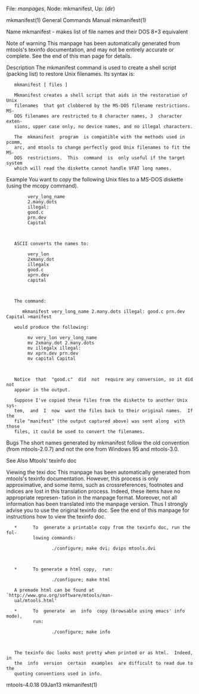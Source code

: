 File: *manpages*,  Node: mkmanifest,  Up: (dir)

mkmanifest(1)               General Commands Manual              mkmanifest(1)



Name
       mkmanifest - makes list of file names and their DOS 8+3 equivalent



Note of warning
       This  manpage  has  been  automatically generated from mtools's texinfo
       documentation, and may not be entirely accurate or complete.   See  the
       end of this man page for details.

Description
       The  mkmanifest command is used to create a shell script (packing list)
       to restore Unix filenames. Its syntax is:

       mkmanifest [ files ]

       Mkmanifest creates a shell script that aids in the restoration of  Unix
       filenames  that got clobbered by the MS-DOS filename restrictions.  MS-
       DOS filenames are restricted to 8 character names, 3  character  exten-
       sions, upper case only, no device names, and no illegal characters.

       The  mkmanifest  program  is compatible with the methods used in pcomm,
       arc, and mtools to change perfectly good Unix filenames to fit the  MS-
       DOS  restrictions.  This  command  is  only useful if the target system
       which will read the diskette cannot handle VFAT long names.

Example
       You want to copy the following Unix files to a MS-DOS  diskette  (using
       the mcopy command).

            very_long_name
            2.many.dots
            illegal:
            good.c
            prn.dev
            Capital



       ASCII converts the names to:

            very_lon
            2xmany.dot
            illegalx
            good.c
            xprn.dev
            capital



       The command:

          mkmanifest very_long_name 2.many.dots illegal: good.c prn.dev Capital >manifest

       would produce the following:

            mv very_lon very_long_name
            mv 2xmany.dot 2.many.dots
            mv illegalx illegal:
            mv xprn.dev prn.dev
            mv capital Capital



       Notice  that  "good.c"  did  not  require any conversion, so it did not
       appear in the output.

       Suppose I've copied these files from the diskette to another Unix  sys-
       tem,  and  I  now  want the files back to their original names.  If the
       file "manifest" (the output captured above) was sent along  with  those
       files, it could be used to convert the filenames.

Bugs
       The short names generated by mkmanifest follow the old convention (from
       mtools-2.0.7) and not the one from Windows 95 and mtools-3.0.

See Also
       Mtools' texinfo doc

Viewing the texi doc
       This manpage has been automatically  generated  from  mtools's  texinfo
       documentation.  However,  this  process is only approximative, and some
       items, such as crossreferences, footnotes and indices are lost in  this
       translation process.  Indeed, these items have no appropriate represen-
       tation in the manpage format.  Moreover, not all information  has  been
       translated into the manpage version.  Thus I strongly advise you to use
       the original texinfo doc.  See the end of this manpage for instructions
       how to view the texinfo doc.

       *      To  generate a printable copy from the texinfo doc, run the fol-
              lowing commands:

                     ./configure; make dvi; dvips mtools.dvi



       *      To generate a html copy,  run:

                     ./configure; make html

       A premade html can be found at `http://www.gnu.org/software/mtools/man-
       ual/mtools.html'

       *      To  generate  an  info  copy (browsable using emacs' info mode),
              run:

                     ./configure; make info



       The texinfo doc looks most pretty when printed or as html.  Indeed,  in
       the  info  version  certain  examples  are difficult to read due to the
       quoting conventions used in info.

mtools-4.0.18                       09Jan13                      mkmanifest(1)
